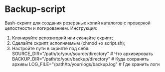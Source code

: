 # Backup-script
Bash-скрипт для создания резервных копий каталогов с проверкой целостности и логированием.
Инструкция:
1. Клонируйте репозиторий или скачайте скрипт;
2. Сделайте скрипт исполняемым (chmod +x script.sh);
3. Настройте пути в скрипте под себя:
	 SOURCE_DIR="/path/to/your/source/directory"  # Что архивировать
	 BACKUP_DIR="/path/to/your/backup/directory"  # Куда сохранять архивы
	 LOG_FILE="/path/to/your/logs/backup.log"     # Где хранить логи
